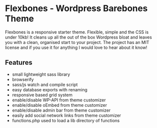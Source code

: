 # Flexbones -  Wordpress Barebones Theme

Flexbones is a responsive starter theme. Flexible, simple and the CSS is under 10kb! It cleans up all the out of the box Wordpress bloat and leaves you with a clean, organised start to your project. The project has an MIT license and if you use it for anything I would love to hear about it know!

## Features

* small lightweight sass library
* browserify
* sass/js watch and compile script
* easy database exports with renaming
* responsive based grid system
* enable/disable WP-API from theme customizer
* enable/disable oEmbed from theme customizer
* enable/disable admin bar from theme customizer
* easily add social network links from theme customizer
* functions.php used to load a lib directory of functions
